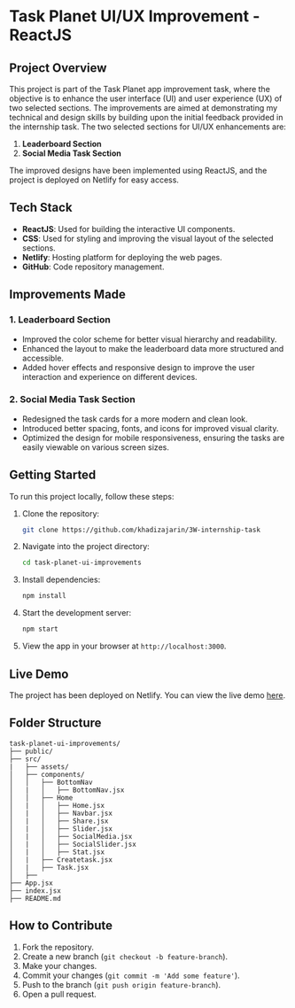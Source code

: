 
# Task Planet UI/UX Improvement - ReactJS

## Project Overview
This project is part of the Task Planet app improvement task, where the objective is to enhance the user interface (UI) and user experience (UX) of two selected sections. The improvements are aimed at demonstrating my technical and design skills by building upon the initial feedback provided in the internship task. The two selected sections for UI/UX enhancements are:

1. **Leaderboard Section**
2. **Social Media Task Section**

The improved designs have been implemented using ReactJS, and the project is deployed on Netlify for easy access.

## Tech Stack
- **ReactJS**: Used for building the interactive UI components.
- **CSS**: Used for styling and improving the visual layout of the selected sections.
- **Netlify**: Hosting platform for deploying the web pages.
- **GitHub**: Code repository management.

## Improvements Made

### 1. Leaderboard Section
- Improved the color scheme for better visual hierarchy and readability.
- Enhanced the layout to make the leaderboard data more structured and accessible.
- Added hover effects and responsive design to improve the user interaction and experience on different devices.

### 2. Social Media Task Section
- Redesigned the task cards for a more modern and clean look.
- Introduced better spacing, fonts, and icons for improved visual clarity.
- Optimized the design for mobile responsiveness, ensuring the tasks are easily viewable on various screen sizes.

## Getting Started

To run this project locally, follow these steps:

1. Clone the repository:
    ```bash
    git clone https://github.com/khadizajarin/3W-internship-task
    ```

2. Navigate into the project directory:
    ```bash
    cd task-planet-ui-improvements
    ```

3. Install dependencies:
    ```bash
    npm install
    ```

4. Start the development server:
    ```bash
    npm start
    ```

5. View the app in your browser at `http://localhost:3000`.

## Live Demo
The project has been deployed on Netlify. You can view the live demo [here](https://khadizajarinroza.netlify.app/).

## Folder Structure
```
task-planet-ui-improvements/
├── public/
├── src/
|   ├── assets/
│   ├── components/
│   │   ├── BottomNav
│   |   │   ├── BottomNav.jsx
│   │   ├── Home
│   |   │   ├── Home.jsx
│   |   │   ├── Navbar.jsx
│   |   │   ├── Share.jsx
│   |   │   ├── Slider.jsx
│   |   │   ├── SocialMedia.jsx
│   |   │   ├── SocialSlider.jsx
│   |   │   ├── Stat.jsx
│   |   ├── Createtask.jsx
│   |   ├── Task.jsx
│   ├──
├── App.jsx
├── index.jsx
├── README.md
```

## How to Contribute
1. Fork the repository.
2. Create a new branch (`git checkout -b feature-branch`).
3. Make your changes.
4. Commit your changes (`git commit -m 'Add some feature'`).
5. Push to the branch (`git push origin feature-branch`).
6. Open a pull request.

